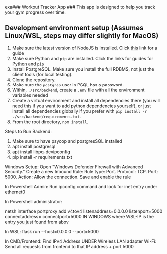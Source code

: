 exa### Workout Tracker App ###
This app is designed to help you track your gym progress over time.

## Development environment setup (Assumes Linux/WSL, steps may differ slightly for MacOS) ##

1. Make sure the latest version of NodeJS is installed. Click [this](https://nodejs.org/en/download) link for a guide
2. Make sure Python and `pip` are installed. Click the links for guides for [Python](https://www.python.org/downloads/) and [`pip`](https://pip.pypa.io/en/stable/installation/)
3. Install PostgreSQL. Make sure you install the full RDBMS, not just the client tools (for local testing).
4. Clone the repository. 
5. Make sure the `postgres` user in PSQL has a password.
6. Within, `./src/backend`, create a `.env` file with all the environment variables needed
7. Create a virtual environment and install all dependencies there (you will need this if you want to add python dependencies yourself), or just install all dependencies globally if you prefer with `pip install -r ./src/backend/requirements.txt`.
8. From the root directory, `npm install`.


Steps to Run Backend:

1. Make sure to have psycop and postgresSQL installed
2. apt install postgresql
3. apt install libpq-devipconfig
4. pip install -r requirements.txt

Windows Setup:
Open "Windows Defender Firewall with Advanced Security."
Create a new Inbound Rule:
Rule type: Port.
Protocol: TCP.
Port: 5000.
Action: Allow the connection.
Save and enable the rule

In Powershell Admin:
Run ipconfig command and look for inet entry under ethernet0

In Powershell administrator:

netsh interface portproxy add v4tov4 listenaddress=0.0.0.0 listenport=5000 connectaddress=<WSL-IP> connectport=5000 IN WINDOWS where WSL-IP is the entry you just found from abov

In WSL:
flask run --host=0.0.0.0 --port=5000


In CMD/Frontend:
Find IPv4 Address UNDER Wireless LAN adapter Wi-Fi:
Send all requests from frontend to that IP address + port 5000


